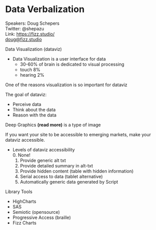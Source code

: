 # Data Verbalization

Speakers: Doug Schepers  
Twitter: @shepazu  
Link: https://fizz.studio/  
doug@fizz.studio


Data Visualization (dataviz)  
- Data Visualization is a user interface for data  
	- 30-60% of brain is dedicated to visual processing  
	- touch 8%   
	- hearing 2%

One of the reasons visualization is so important for dataviz

The goal of dataviz:  
- Perceive data  
- Think about the data  
- Reason with the data  

Deep Graphics **(read more)** is a type of image

If you want your site to be accessible to emerging markets, make your dataviz accessible.

- Levels of dataviz accessibility  
	0. None!  
	1. Provide generic alt txt  
	2. Provide detailed summary in alt-txt  
	3. Provide hidden content (table with hidden information)  
	4. Serial access to data (tablet alternative)  
	5. Automatically generic data generated by Script  


Library Tools  
- HighCharts  
- SAS  
- Semiotic (opensource)  
- Progressive Access (braille)  
- Fizz Charts  





